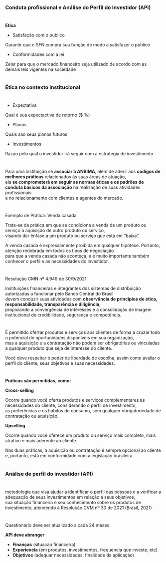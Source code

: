 

### Conduta profissional e Análise do Perfil do Investidor (API)

#

**Etica**

- Satisfação com o publico

Garantir que o SFN cumpra sua função de modo a satisfazer o publico

- Conformidades com a lei

Zelar para que o mercado financeiro seja utilizado de acordo com as demais leis vigentes na sociedade

#

### Ética no contexto institucional

#

- Expectativa

Qual é sua expectactiva de retorno ($ %)

- Planos

Quais sao seus planos futuros

- Investimentos

Razao pelo qual o investidor irá seguir com a estrategia de investimento


#

#

Para uma instituição se **associar à ANBIMA**, além de aderir aos **códigos de melhores práticas** relacionados às suas áreas de atuação,\
ela **se comprometerá em seguir as normas éticas e os padrões de conduta básicos da associação** na realização de suas atividades profissionais\
e no relacionamento com clientes e agentes do mercado.

#

Exemplo de Prática: Venda casada


Trata-se da prática em que se condiciona a venda de um produto ou serviço à aquisição de outro produto ou serviço,\
visando dar ênfase a um produto ou serviço que está em “baixa”. 

A venda casada é expressamente proibida em qualquer hipótese. Portanto, atenção redobrada em todos os tipos de negociação\
para que a venda casada não aconteça, e é muito importante também conhecer o perfil e as necessidades do investidor.


#

Resolução CMN nº 4.949 de 30/9/2021

Instituições financeiras e integrantes dos sistemas de distribuição autorizadas a funcionar pelo Banco Central do Brasil\
devem conduzir suas atividades com **observância de princípios de ética, responsabilidade, transparência e diligência**,\
propiciando a convergência de interesses e a consolidação de imagem institucional de credibilidade, segurança e competência.


#

#

É permitido ofertar produtos e serviços aos clientes de forma a cruzar todo o potencial de oportunidades disponíveis em sua organização,\
mas a aquisição e a contratação não podem ser obrigatórias ou vinculadas a qualquer produto que seja de interesse do cliente. 

Você deve respeitar o poder de liberdade de escolha, assim como avaliar o perfil do cliente, seus objetivos e suas necessidades.

#

**Práticas são permitidas, como:**

**Cross-selling**

Ocorre quando você oferta produtos e serviços complementares às necessidades do cliente, considerando o perfil de investimento,\
as preferências e os hábitos de consumo, sem qualquer obrigatoriedade de contratação ou aquisição.



**Upselling**

Ocorre quando você oferece um produto ou serviço mais completo, mais atrativo e mais aderente ao cliente.

Nas duas práticas, a aquisição ou contratação é sempre opcional ao cliente e, portanto, está em conformidade com a legislação brasileira.

#

#


### Análise de perfil do investidor (API)

#

metodologia que visa ajudar a identificar o perfil das pessoas e a verificar a adequação de seus investimentos em relação a seus objetivos,\
sua situação financeira e seu conhecimento sobre os produtos de investimento, atendendo à Resolução CVM nº 30 de 2021 (Brasil, 2021)

#

Questionário deve ser atualizado a cada 24 meses

**API deve abranger**

- **Finanças** (situacao financeira)
- **Experiencia** (em produtos, investimentos, frequencia que investe, etc)
- **Objetivos** (adequar necessidades, finalidade da aplicação)


